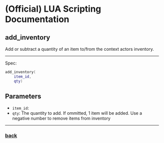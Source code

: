 
# (Official) LUA Scripting Documentation

## add_inventory

Add or subtract a quantity of an item to/from the context actors inventory.

___

Spec:

```lua
add_inventory(
	item_id,
	qty)
```

## Parameters

- `item_id`: 
- `qty`: The quantity to add. If ommitted, 1 item will be added. Use a negative number to remove items from inventory

___

### [back](../inventory)
